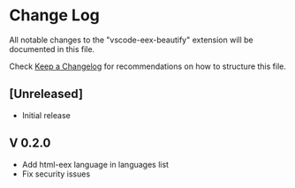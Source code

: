 # Change Log

All notable changes to the "vscode-eex-beautify" extension will be documented in this file.

Check [Keep a Changelog](http://keepachangelog.com/) for recommendations on how to structure this file.

## [Unreleased]

- Initial release

## V 0.2.0

- Add html-eex language in languages list
- Fix security issues